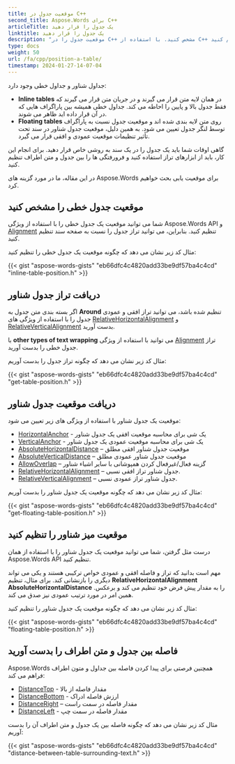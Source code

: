 ```yaml
---
title: موقعیت جدول در C++
second_title: Aspose.Words برای C++
articleTitle: یک جدول را قرار دهید
linktitle: یک جدول را قرار دهید
description: "موقعیت جدول را در C++ مشخص کنید. با استفاده از C++ یک تراز جدول بدست آورید، موقعیت جدول شناور را بدست آورید و تنظیم کنید."
type: docs
weight: 50
url: /fa/cpp/position-a-table/
timestamp: 2024-01-27-14-07-04
---
```


جداول شناور و جداول خطی وجود دارد:

* **Inline tables** در همان لایه متن قرار می گیرند و در جریان متن قرار می گیرند که فقط جدول بالا و پایین را احاطه می کند. جداول خطی همیشه بین پاراگراف هایی که در آن قرار داده اید ظاهر می شوند.
* **Floating tables** روی متن لایه بندی شده اند و موقعیت جدول نسبت به پاراگراف توسط لنگر جدول تعیین می شود. به همین دلیل، موقعیت جدول شناور در سند تحت تأثیر تنظیمات موقعیت عمودی و افقی قرار می گیرد.

گاهی اوقات شما باید یک جدول را در یک سند به روشی خاص قرار دهید. برای انجام این کار، باید از ابزارهای تراز استفاده کنید و فرورفتگی ها را بین جدول و متن اطراف تنظیم کنید.

در این مقاله، ما در مورد گزینه های Aspose.Words برای موقعیت یابی بحث خواهیم کرد.

## موقعیت جدول خطی را مشخص کنید

شما می توانید موقعیت یک جدول خطی را با استفاده از ویژگی Aspose.Words API و [Alignment](https://reference.aspose.com/words/cpp/aspose.words.tables/table/get_alignment/) تنظیم کنید. بنابراین، می توانید تراز جدول را نسبت به صفحه سند تنظیم کنید.

مثال کد زیر نشان می دهد که چگونه موقعیت یک جدول خطی را تنظیم کنید:

{{< gist "aspose-words-gists" "eb66dfc4c4820add33be9df57ba4c4cd" "inline-table-position.h" >}}

## دریافت تراز جدول شناور

اگر بسته بندی متن جدول به **Around** تنظیم شده باشد، می توانید تراز افقی و عمودی جدول را با استفاده از ویژگی های [RelativeHorizontalAlignment](https://reference.aspose.com/words/cpp/aspose.words.tables/table/get_relativehorizontalalignment/) و [RelativeVerticalAlignment](https://reference.aspose.com/words/cpp/aspose.words.tables/table/get_relativeverticalalignment/) بدست آورید.

با **other types of text wrapping** می توانید با استفاده از ویژگی [Alignment](https://reference.aspose.com/words/cpp/aspose.words.tables/table/get_alignment/) تراز جدول خطی را بدست آورید.

مثال کد زیر نشان می دهد که چگونه تراز جدول را بدست آوریم:

{{< gist "aspose-words-gists" "eb66dfc4c4820add33be9df57ba4c4cd" "get-table-position.h" >}}

## دریافت موقعیت جدول شناور

 موقعیت یک جدول شناور با استفاده از ویژگی های زیر تعیین می شود:

* [HorizontalAnchor](https://reference.aspose.com/words/cpp/aspose.words.tables/table/get_horizontalanchor/) - یک شی برای محاسبه موقعیت افقی یک جدول شناور
* [VerticalAnchor](https://reference.aspose.com/words/cpp/aspose.words.tables/table/get_verticalanchor/) - یک شی برای محاسبه موقعیت عمودی یک جدول شناور
* [AbsoluteHorizontalDistance](https://reference.aspose.com/words/cpp/aspose.words.tables/table/get_absolutehorizontaldistance/) – موقعیت جدول شناور افقی مطلق
* [AbsoluteVerticalDistance](https://reference.aspose.com/words/cpp/aspose.words.tables/table/get_absoluteverticaldistance/) – موقعیت جدول شناور عمودی مطلق
* [AllowOverlap](https://reference.aspose.com/words/cpp/aspose.words.tables/table/get_allowoverlap/) – گزینه فعال/غیرفعال کردن همپوشانی با سایر اشیاء شناور
* [RelativeHorizontalAlignment](https://reference.aspose.com/words/cpp/aspose.words.tables/table/get_relativehorizontalalignment/) – جدول شناور تراز افقی نسبی.
* [RelativeVerticalAlignment](https://reference.aspose.com/words/cpp/aspose.words.tables/table/get_relativeverticalalignment/) – جدول شناور تراز عمودی نسبی.

مثال کد زیر نشان می دهد که چگونه موقعیت یک جدول شناور را بدست آوریم:

{{< gist "aspose-words-gists" "eb66dfc4c4820add33be9df57ba4c4cd" "get-floating-table-position.h" >}}

## موقعیت میز شناور را تنظیم کنید

درست مثل گرفتن، شما می توانید موقعیت یک جدول شناور را با استفاده از همان Aspose.Words API تنظیم کنید.

مهم است بدانید که تراز و فاصله افقی و عمودی خواص ترکیبی هستند و یکی می تواند دیگری را بازنشانی کند. برای مثال، تنظیم **RelativeHorizontalAlignment** **AbsoluteHorizontalDistance** را به مقدار پیش فرض خود تنظیم می کند و برعکس. همین امر در مورد ترتیب عمودی نیز صدق می کند.

مثال کد زیر نشان می دهد که چگونه موقعیت یک جدول شناور را تنظیم کنید:

{{< gist "aspose-words-gists" "eb66dfc4c4820add33be9df57ba4c4cd" "floating-table-position.h" >}}

## فاصله بین جدول و متن اطراف را بدست آورید

Aspose.Words همچنین فرصتی برای پیدا کردن فاصله بین جداول و متون اطراف فراهم می کند:

- [DistanceTop](https://reference.aspose.com/words/cpp/aspose.words.tables/table/get_distancetop/) - مقدار فاصله از بالا
- [DistanceBottom](https://reference.aspose.com/words/cpp/aspose.words.tables/table/get_distancebottom/) - ارزش فاصله ادراک
- [DistanceRight](https://reference.aspose.com/words/cpp/aspose.words.tables/table/get_distanceright/) – مقدار فاصله در سمت راست
- [DistanceLeft](https://reference.aspose.com/words/cpp/aspose.words.tables/table/get_distanceleft/) - مقدار فاصله در سمت چپ

مثال کد زیر نشان می دهد که چگونه فاصله بین یک جدول و متن اطراف آن را بدست آوریم:

{{< gist "aspose-words-gists" "eb66dfc4c4820add33be9df57ba4c4cd" "distance-between-table-surrounding-text.h" >}}
